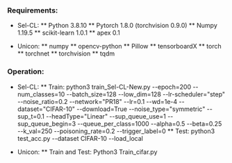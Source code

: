### Requirements:
* Sel-CL:
** Python 3.8.10
** Pytorch 1.8.0 (torchvision 0.9.0)
** Numpy 1.19.5
** scikit-learn 1.0.1
** apex 0.1

* Unicon:
** numpy
** opencv-python
** Pillow
** tensorboardX
** torch
** torchnet
** torchvision
** tqdm

### Operation:
* Sel-CL:
** Train: 
python3 train_Sel-CL-New.py --epoch=200 --num_classes=10 --batch_size=128 --low_dim=128 --lr-scheduler="step" --noise_ratio=0.2 --network="PR18" --lr=0.1 --wd=1e-4 --dataset="CIFAR-10" --download=True --noise_type="symmetric"  --sup_t=0.1 --headType="Linear"  --sup_queue_use=1 --sup_queue_begin=3 --queue_per_class=1000  --alpha=0.5 --beta=0.25 --k_val=250 --poisoning_rate=0.2 --trigger_label=0
** Test:
python3 test_acc.py --dataset CIFAR-10 --load_local

* Unicon:
** Train and Test:
Python3 Train_cifar.py



